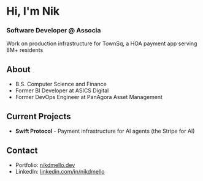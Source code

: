 # Hi, I'm Nik

### Software Developer @ Associa
Work on production infrastructure for TownSq, a HOA payment app serving 8M+ residents

## About
- B.S. Computer Science and Finance  
- Former BI Developer at ASICS Digital
- Former DevOps Engineer at PanAgora Asset Management

## Current Projects
- **Swift Protocol** - Payment infrastructure for AI agents (the Stripe for AI)

## Contact
- Portfolio: [nikdmello.dev](https://nikdmello.dev)
- LinkedIn: [linkedin.com/in/nikdmello](https://www.linkedin.com/in/nikdmello/)
